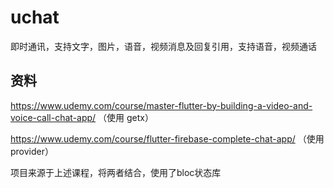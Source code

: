 # uchat

即时通讯，支持文字，图片，语音，视频消息及回复引用，支持语音，视频通话

## 资料
https://www.udemy.com/course/master-flutter-by-building-a-video-and-voice-call-chat-app/ （使用 getx）

https://www.udemy.com/course/flutter-firebase-complete-chat-app/ （使用 provider）

项目来源于上述课程，将两者结合，使用了bloc状态库

